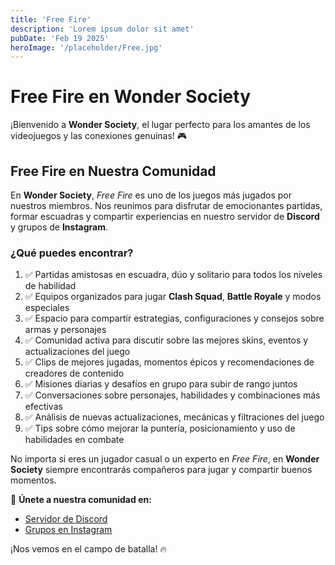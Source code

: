 ```yaml
---
title: 'Free Fire'
description: 'Lorem ipsum dolor sit amet'
pubDate: 'Feb 19 2025'
heroImage: '/placeholder/Free.jpg'
---
```


# Free Fire en Wonder Society

¡Bienvenido a **Wonder Society**, el lugar perfecto para los amantes de los videojuegos y las conexiones genuinas! 🎮

## Free Fire en Nuestra Comunidad

En **Wonder Society**, *Free Fire* es uno de los juegos más jugados por nuestros miembros. Nos reunimos para disfrutar de emocionantes partidas, formar escuadras y compartir experiencias en nuestro servidor de **Discord** y grupos de **Instagram**.

### ¿Qué puedes encontrar?
1. ✅ Partidas amistosas en escuadra, dúo y solitario para todos los niveles de habilidad
2. ✅ Equipos organizados para jugar **Clash Squad**, **Battle Royale** y modos especiales
3. ✅ Espacio para compartir estrategias, configuraciones y consejos sobre armas y personajes
4. ✅ Comunidad activa para discutir sobre las mejores skins, eventos y actualizaciones del juego
5. ✅ Clips de mejores jugadas, momentos épicos y recomendaciones de creadores de contenido
6. ✅ Misiones diarias y desafíos en grupo para subir de rango juntos
7. ✅ Conversaciones sobre personajes, habilidades y combinaciones más efectivas
8. ✅ Análisis de nuevas actualizaciones, mecánicas y filtraciones del juego
9. ✅ Tips sobre cómo mejorar la puntería, posicionamiento y uso de habilidades en combate

No importa si eres un jugador casual o un experto en *Free Fire*, en **Wonder Society** siempre encontrarás compañeros para jugar y compartir buenos momentos.

💬 **Únete a nuestra comunidad en:**
- [Servidor de Discord](https://discord.gg/DkfAAVE5)
- [Grupos en Instagram](https://www.instagram.com/)

¡Nos vemos en el campo de batalla! 🔥
